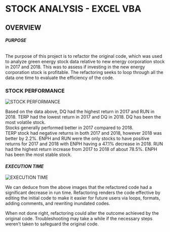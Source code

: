 # **STOCK ANALYSIS - EXCEL VBA**



## **OVERVIEW**


###### **_PURPOSE_**

The purpose of this project is to refactor the original code, which was used to analyze green energy stock data relative to new energy corporation stock in 2017 and 2018. This was to assess if investing in the new energy corporation stock is profitable. The refactoring seeks to loop through all the data one time to evaluate the efficiency of the code.   


### **STOCK PERFORMANCE**

![STOCK PERFORMANCE](https://user-images.githubusercontent.com/102786356/164884243-be6df232-55a6-44bc-8cae-7cd2d7fe7ce5.png)

Based on the data above, DQ had the highest return in 2017 and RUN in 2018. TERP had the lowest return in 2017 and DQ in 2018. DQ has been the most volatile stock.  
Stocks generally performed better in 2017 compared to 2018.  
TERP stock had negative returns in both 2017 and 2018, however 2018 was better by 2.2%. 
ENPH and RUN were the only stocks to have positive returns for 2017 and 2018 with ENPH having a 47.1% decrease in 2018. RUN had the highest return increase from 2017 to 2018 of about 78.5%. 
ENPH has been the most stable stock.   


#### ****_EXECUTION TIME_****

![EXECUTION TIME](https://user-images.githubusercontent.com/102786356/164884268-0895e2f7-e080-4fbc-b2c6-a5395baf67e7.png)

We can deduce from the above images that the refactored code had a significant decrease in run time. Refactoring renders the code effective by editing the initial code to make it easier for future users via loops, formats, adding comments, and rewriting inundated codes. 

When not done right, refactoring could alter the outcome achieved by the original code. Troubleshooting may take a while if the necessary steps weren’t taken to safeguard the original code.

